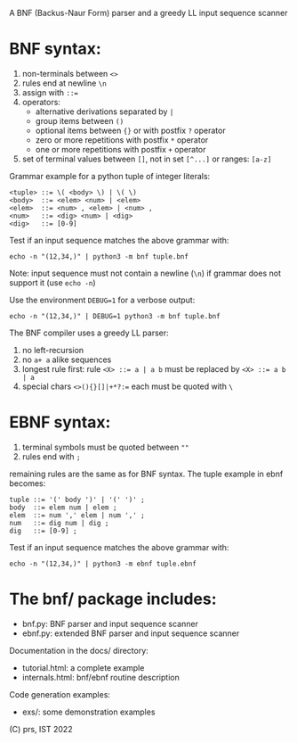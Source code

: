 A BNF (Backus-Naur Form) parser and a greedy LL input sequence scanner

BNF syntax:
===========

1. non-terminals between `<>`
2. rules end at newline `\n`
3. assign with `::=`
4. operators:
	* alternative derivations separated by `|`
	* group items between `()`
	* optional items between `{}` or with postfix `?` operator
	* zero or more repetitions with postfix `*` operator
	* one or more repetitions with postfix `+` operator
5. set of terminal values between `[]`, not in set `[^...]` or ranges: `[a-z]`

Grammar example for a python tuple of integer literals:

```bnf
<tuple> ::= \( <body> \) | \( \)
<body>  ::= <elem> <num> | <elem>
<elem>  ::= <num> , <elem> | <num> ,
<num>   ::= <dig> <num> | <dig>
<dig>   ::= [0-9]
```

Test if an input sequence matches the above grammar with:

```
echo -n "(12,34,)" | python3 -m bnf tuple.bnf
```

Note: input sequence must not contain a newline (`\n`) if grammar does not support it (use `echo -n`)

Use the environment `DEBUG=1` for a verbose output:

```
echo -n "(12,34,)" | DEBUG=1 python3 -m bnf tuple.bnf
```

The BNF compiler uses a greedy LL parser:

1. no left-recursion
2. no `a+ a` alike sequences
3. longest rule first: rule `<X> ::= a | a b` must be replaced by `<X> ::= a b | a`
4. special chars `<>(){}[]|+*?:=` each must be quoted with `\`

EBNF syntax:
============

1. terminal symbols must be quoted between `""`
2. rules end with `;`

remaining rules are the same as for BNF syntax.
The tuple example in ebnf becomes:

```bnf
tuple ::= '(' body ')' | '(' ')' ;
body  ::= elem num | elem ;
elem  ::= num ',' elem | num ',' ;
num   ::= dig num | dig ;
dig   ::= [0-9] ;
```

Test if an input sequence matches the above grammar with:

```
echo -n "(12,34,)" | python3 -m ebnf tuple.ebnf
```

The bnf/ package includes:
==========================

* bnf.py: BNF parser and input sequence scanner
* ebnf.py: extended BNF parser and input sequence scanner

Documentation in the docs/ directory:

* tutorial.html: a complete example
* internals.html: bnf/ebnf routine description

Code generation examples:

* exs/: some demonstration examples

(C) prs, IST 2022
